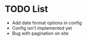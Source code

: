 TODO List
=========

 * Add date format options in config
 * Config isn't implemented yet
 * Bug with pagination on site
